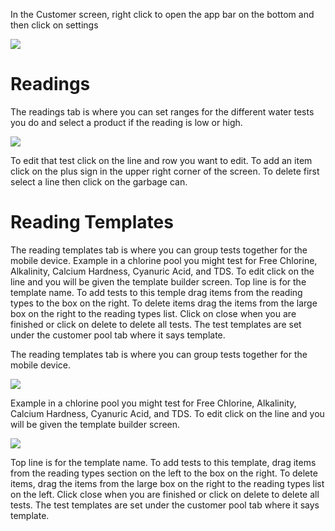 In the Customer screen, right click to open the app bar on the bottom and then click on settings

![](https://cdn.realsgii2.dev/wise-software-docs/image_1.bc96a60b.png)




# Readings

The readings tab is where you can set ranges for the different water tests you do and select a product if the reading is low or high.

![](https://cdn.realsgii2.dev/wise-software-docs/image_7.0dcca6ee.png)

To edit that test click on the line and row you want to edit. To add an item click on the plus sign in the upper right corner of the screen. To delete first select a line then click on the garbage can.

# Reading Templates

The reading templates tab is where you can group tests together for the mobile device. Example in a chlorine pool you might test for Free Chlorine, Alkalinity, Calcium Hardness, Cyanuric Acid, and TDS. To edit click on the line and you will be given the template builder screen. Top line is for the template name. To add tests to this temple drag items from the reading types to the box on the right. To delete items drag the items from the large box on the right to the reading types list. Click on close when you are finished or click on delete to delete all tests. The test templates are set under the customer pool tab where it says template.

The reading templates tab is where you can group tests together for the mobile device.

![](https://cdn.realsgii2.dev/wise-software-docs/image_8.1ddf0dda.png)

Example in a chlorine pool you might test for Free Chlorine, Alkalinity, Calcium Hardness, Cyanuric Acid, and TDS. To edit click on the line and you will be given the template builder screen.

![](https://cdn.realsgii2.dev/wise-software-docs/image_9.ffed590f.png)

Top line is for the template name. To add tests to this template, drag items from the reading types section on the left to the box on the right. To delete items, drag the items from the large box on the right to the reading types list on the left. Click close when you are finished or click on delete to delete all tests. The test templates are set under the customer pool tab where it says template.
